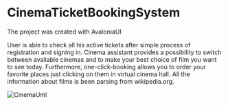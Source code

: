 # CinemaTicketBookingSystem
The project was created with AvaloniaUI

User is able to check all his active tickets after simple process of registration and signing in. 
Cinema assistant provides a possibility to switch between available cinemas and to make your best choice of film you want to see today. Furthermore, one-click-booking allows you to order your favorite places just clicking on them in virtual cinema hall. 
All the information about films is been parsing from wikipedia.org.


![CinemaUml](https://user-images.githubusercontent.com/94225981/158172752-6d3fbef8-f7cf-4554-8d9b-5c1f937ee3b2.jpg)
